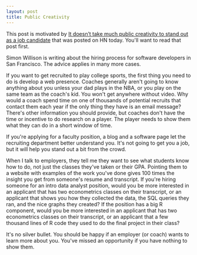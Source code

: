 ```yaml
---
layout: post
title: Public Creativity
---
```

This post is motivated by [
It doesn’t take much public creativity to stand out as a job candidate](https://simonwillison.net/2021/Jul/17/standing-out/) that was posted on HN today. You'll want to read that post first.

Simon Willison is writing about the hiring process for software developers in San Francisco. The advice applies in many more cases.

If you want to get recruited to play college sports, the first thing you need to do is develop a web presence. Coaches generally aren't going to know anything about you unless your dad plays in the NBA, or you play on the same team as the coach's kid. You won't get anywhere without video. Why would a coach spend time on one of thousands of potential recruits that contact them each year if the only thing they have is an email message? There's other information you should provide, but coaches don't have the time or incentive to do research on a player. The player needs to show them what they can do in a short window of time.

If you're applying for a faculty position, a blog and a software page let the recruiting department better understand you. It's not going to get you a job, but it will help you stand out a bit from the crowd.

When I talk to employers, they tell me they want to see what students know how to do, not just the classes they've taken or their GPA. Pointing them to a website with examples of the work you've done gives 100 times the insight you get from someone's resume and transcript. If you're hiring someone for an intro data analyst position, would you be more interested in an applicant that has two econometrics classes on their transcript, or an applicant that shows you how they collected the data, the SQL queries they ran, and the nice graphs they created? If the position has a big R component, would you be more interested in an applicant that has two econometrics classes on their transcript, or an applicant that a few thousand lines of R code they used to do the final project in their class?

It's no silver bullet. You should be happy if an employer (or coach) wants to learn more about you. You've missed an opportunity if you have nothing to show them.